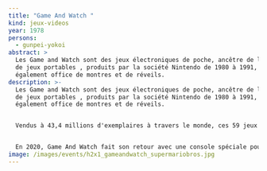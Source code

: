 ```yaml
---
title: "Game And Watch "
kind: jeux-videos
year: 1978
persons:
  - gunpei-yokoi
abstract: >
  Les Game and Watch sont des jeux électroniques de poche, ancêtre de la console
  de jeux portables , produits par la société Nintendo de 1980 à 1991, ils font
  également office de montres et de réveils.
description: >-
  Les Game and Watch sont des jeux électroniques de poche, ancêtre de la console
  de jeux portables , produits par la société Nintendo de 1980 à 1991, ils font
  également office de montres et de réveils.


  Vendus à 43,4 millions d'exemplaires à travers le monde, ces 59 jeux représentent l'un des plus gros succès de la firme de Kyōto.


  En 2020, Game And Watch fait son retour avec une console spéciale pour les 35 ans de la série Super Mario Bros. En 2021, Nintendo réitère l'opération pour les 35 ans de la série The Legend of Zelda.
image: /images/events/h2x1_gameandwatch_supermariobros.jpg
---
```

